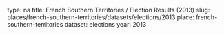 type: na
title: French Southern Territories / Election Results (2013)
slug: places/french-southern-territories/datasets/elections/2013
place: french-southern-territories
dataset: elections
year: 2013
